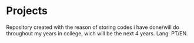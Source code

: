 # Projects

Repository created with the reason of storing codes i have done/will do throughout my years in college, wich will be the next 4 years.
Lang: PT/EN.
